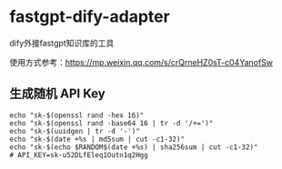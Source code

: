 # fastgpt-dify-adapter
dify外接fastgpt知识库的工具

使用方式参考：https://mp.weixin.qq.com/s/crQrneHZ0sT-c04YanofSw

## 生成随机 API Key

```shell
echo "sk-$(openssl rand -hex 16)"
echo "sk-$(openssl rand -base64 16 | tr -d '/+=')"
echo "sk-$(uuidgen | tr -d '-')"
echo "sk-$(date +%s | md5sum | cut -c1-32)"
echo "sk-$(echo $RANDOM$(date +%s) | sha256sum | cut -c1-32)"
# API_KEY=sk-u52DLfEleq1Outn1q2Hgg
```
